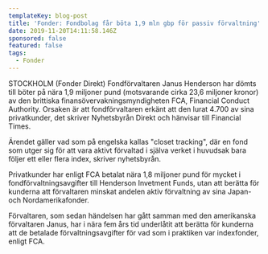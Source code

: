 ```yaml
---
templateKey: blog-post
title: 'Fonder: Fondbolag får böta 1,9 mln gbp för passiv förvaltning'
date: 2019-11-20T14:11:58.146Z
sponsored: false
featured: false
tags:
  - Fonder
---
```

STOCKHOLM (Fonder Direkt) Fondförvaltaren Janus Henderson har dömts till böter på nära 1,9 miljoner pund (motsvarande cirka 23,6 miljoner kronor) av den brittiska finansövervakningsmyndigheten FCA, Financial Conduct Authority. Orsaken är att fondförvaltaren erkänt att den lurat 4.700 av sina privatkunder, det skriver Nyhetsbyrån Direkt och hänvisar till Financial Times.



Ärendet gäller vad som på engelska kallas "closet tracking", där en fond som utger sig för att vara aktivt förvaltad i själva verket i huvudsak bara följer ett eller flera index, skriver nyhetsbyrån.



Privatkunder har enligt FCA betalat nära 1,8 miljoner pund för mycket i fondförvaltningsavgifter till Henderson Invetment Funds, utan att berätta för kunderna att förvaltaren minskat andelen aktiv förvaltning av sina Japan- och Nordamerikafonder.



Förvaltaren, som sedan händelsen har gått samman med den amerikanska förvaltaren Janus, har i nära fem års tid underlåtit att berätta för kunderna att de betalade förvaltningsavgifter för vad som i praktiken var indexfonder, enligt FCA.
